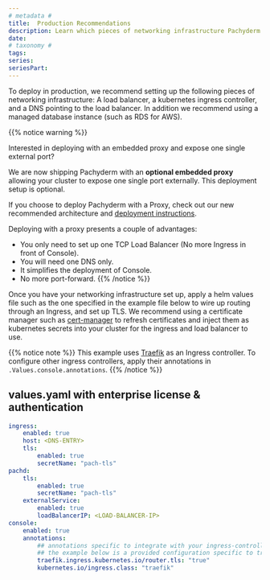 ```yaml
---
# metadata # 
title:  Production Recommendations 
description: Learn which pieces of networking infrastructure Pachyderm recommends setting up for production use. 
date: 
# taxonomy #
tags: 
series:
seriesPart:
--- 
```


To deploy in production, we recommend setting up the following pieces of networking infrastructure: A load balancer, a kubernetes ingress controller, and a DNS pointing to the load balancer. In addition we recommend using a managed database instance (such as RDS for AWS). 

{{% notice warning %}}

Interested in deploying with an embedded proxy and expose one single external port?

We are now shipping Pachyderm with an **optional embedded proxy** 
allowing your cluster to expose one single port externally. This deployment setup is optional.

If you choose to deploy Pachyderm with a Proxy, check out our new recommended architecture and [deployment instructions](../deploy-w-proxy/). 

Deploying with a proxy presents a couple of advantages:

- You only need to set up one TCP Load Balancer (No more Ingress in front of Console).
- You will need one DNS only.
- It simplifies the deployment of Console.
- No more port-forward.
{{% /notice %}}

Once you have your networking infrastructure set up, apply a helm values file such as the one specified in the example file below to wire up routing through an Ingress, and set up TLS. We recommend using a certificate manager such as [cert-manager](https://cert-manager.io/docs/) to refresh certificates and inject them as kubernetes secrets into your cluster for the ingress and load balancer to use.

{{% notice note %}}
This example uses [Traefik](../ingress/pach-ui-ingress/) as an Ingress controller. To configure other ingress controllers, apply their annotations in `.Values.console.annotations`.
{{% /notice %}}

##  values.yaml with enterprise license &  authentication

```yaml
ingress:
    enabled: true
    host: <DNS-ENTRY>
    tls:
        enabled: true
        secretName: "pach-tls"
pachd:
    tls:
        enabled: true
        secretName: "pach-tls"
    externalService:
        enabled: true
        loadBalancerIP: <LOAD-BALANCER-IP>
console:
    enabled: true
    annotations:
        ## annotations specific to integrate with your ingress-controller
        ## the example below is a provided configuration specific to traefik as an ingress-controller
        traefik.ingress.kubernetes.io/router.tls: "true"
        kubernetes.io/ingress.class: "traefik"
```





